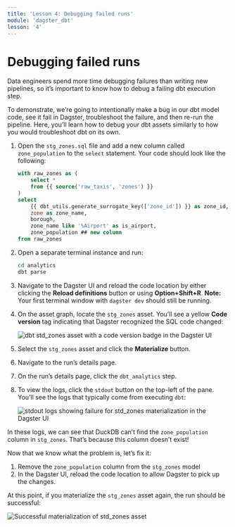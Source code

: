 ```yaml
---
title: 'Lesson 4: Debugging failed runs'
module: 'dagster_dbt'
lesson: '4'
---
```


# Debugging failed runs

Data engineers spend more time debugging failures than writing new pipelines, so it’s important to know how to debug a failing dbt execution step.

To demonstrate, we’re going to intentionally make a bug in our dbt model code, see it fail in Dagster, troubleshoot the failure, and then re-run the pipeline. Here, you’ll learn how to debug your dbt assets similarly to how you would troubleshoot dbt on its own.

1. Open the `stg_zones.sql` file and add a new column called `zone_population` to the `select` statement. Your code should look like the following:

   ```sql
   with raw_zones as (
       select *
       from {{ source('raw_taxis', 'zones') }}
   )
   select
       {{ dbt_utils.generate_surrogate_key(['zone_id']) }} as zone_id,
       zone as zone_name,
       borough,
       zone_name like '%Airport' as is_airport,
       zone_population ## new column
   from raw_zones
   ```

2. Open a separate terminal instance and run:

   ```bash
   cd analytics
   dbt parse
   ```

3. Navigate to the Dagster UI and reload the code location by either clicking the **Reload definitions** button or using **Option+Shift+R**. **Note:** Your first terminal window with `dagster dev` should still be running.

4. On the asset graph, locate the `stg_zones` asset. You’ll see a yellow **Code version** tag indicating that Dagster recognized the SQL code changed:

   ![dbt std_zones asset with a code version badge in the Dagster UI](/images/dagster-dbt/lesson-4/stg-zones-code-version.png)

5. Select the `stg_zones` asset and click the **Materialize** button.

6. Navigate to the run’s details page.

7. On the run’s details page, click the `dbt_analytics` step.

8. To view the logs, click the `stdout` button on the top-left of the pane. You’ll see the logs that typically come from executing `dbt`:

   ![stdout logs showing failure for std_zones materialization in the Dagster UI](/images/dagster-dbt/lesson-4/stg-zones-stdout-failure.png)

In these logs, we can see that DuckDB can’t find the `zone_population` column in `stg_zones`. That’s because this column doesn’t exist!

Now that we know what the problem is, let’s fix it:

1. Remove the `zone_population` column from the `stg_zones` model
2. In the Dagster UI, reload the code location to allow Dagster to pick up the changes.

At this point, if you materialize the  `stg_zones` asset again, the run should be successful:

![Successful materialization of std_zones asset](/images/dagster-dbt/lesson-4/std-zones-success.png)
